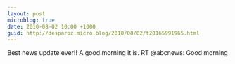 ```yaml
---
layout: post
microblog: true
date: 2010-08-02 10:00 +1000
guid: http://desparoz.micro.blog/2010/08/02/t20165991965.html
---
```

Best news update ever!! A good morning it is. RT @abcnews: Good morning
